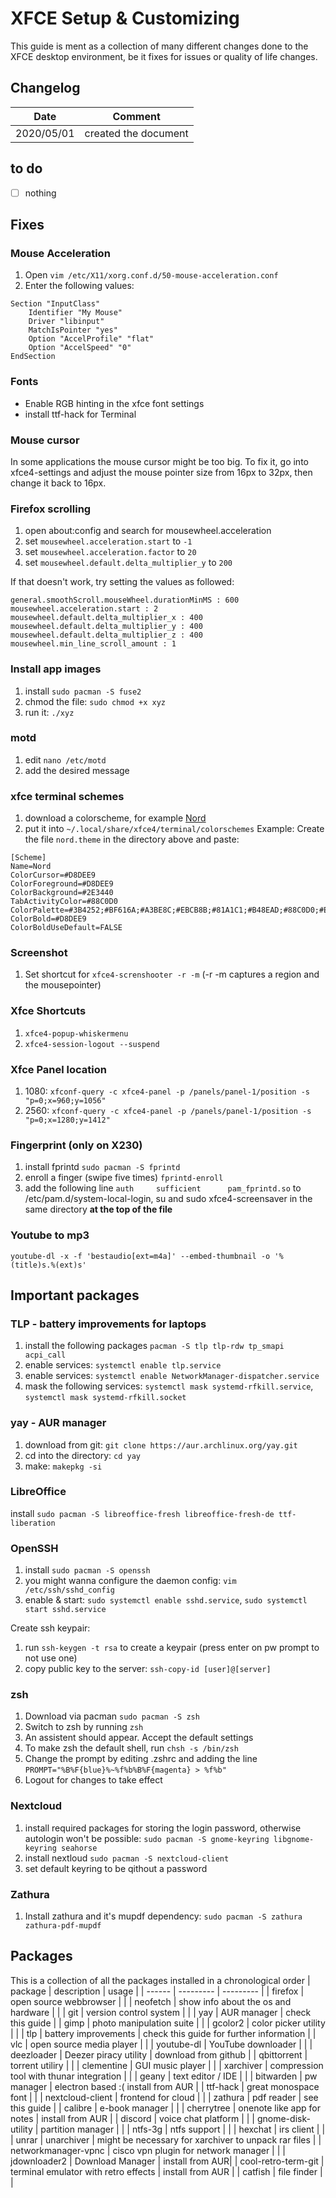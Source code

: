 # XFCE Setup & Customizing
This guide is ment as a collection of many different changes done to the XFCE desktop environment, be it fixes for issues or quality of life changes.

## Changelog
| Date | Comment |
| ------ | ------ |
| 2020/05/01 | created the document |

## to do
- [ ] nothing

## Fixes
### Mouse Acceleration
1. Open `vim /etc/X11/xorg.conf.d/50-mouse-acceleration.conf`
2. Enter the following values:

```
Section "InputClass"
	Identifier "My Mouse"
	Driver "libinput"
	MatchIsPointer "yes"
	Option "AccelProfile" "flat"
	Option "AccelSpeed" "0"
EndSection
```

### Fonts
- Enable RGB hinting in the xfce font settings
- install ttf-hack for Terminal

### Mouse cursor
In some applications the mouse cursor might be too big. To fix it, go into xfce4-settings and adjust the mouse pointer size from 16px to 32px, then change it back to 16px.

### Firefox scrolling
1. open about:config and search for mousewheel.acceleration
2. set `mousewheel.acceleration.start` to `-1`
3. set `mousewheel.acceleration.factor` to `20`
4. set `mousewheel.default.delta_multiplier_y` to `200`

If that doesn't work, try setting the values as followed:
```
general.smoothScroll.mouseWheel.durationMinMS : 600
mousewheel.acceleration.start : 2
mousewheel.default.delta_multiplier_x : 400
mousewheel.default.delta_multiplier_y : 400
mousewheel.default.delta_multiplier_z : 400
mousewheel.min_line_scroll_amount : 1
```
### Install app images
1. install `sudo pacman -S fuse2`
2. chmod the file: `sudo chmod +x xyz`
3. run it: `./xyz`

### motd
1. edit `nano /etc/motd`
2. add the desired message

### xfce terminal schemes
1. download a colorscheme, for example [Nord](https://github.com/arcticicestudio/nord-xfce-terminal)
2. put it into `~/.local/share/xfce4/terminal/colorschemes`
Example:
Create the file `nord.theme` in the directory above and paste:
```
[Scheme]
Name=Nord
ColorCursor=#D8DEE9
ColorForeground=#D8DEE9
ColorBackground=#2E3440
TabActivityColor=#88C0D0
ColorPalette=#3B4252;#BF616A;#A3BE8C;#EBCB8B;#81A1C1;#B48EAD;#88C0D0;#E5E9F0;#4C566A;#BF616A;#A3BE8C;#EBCB8B;#81A1C1;#B48EAD;#8FBCBB;#ECEFF4
ColorBold=#D8DEE9
ColorBoldUseDefault=FALSE
```

### Screenshot
1. Set shortcut for `xfce4-screnshooter -r -m` (-r -m captures a region and the mousepointer)

### Xfce Shortcuts
1. `xfce4-popup-whiskermenu`
2. `xfce4-session-logout --suspend`

### Xfce Panel location
1. 1080: `xfconf-query -c xfce4-panel -p /panels/panel-1/position -s "p=0;x=960;y=1056"`
2. 2560: `xfconf-query -c xfce4-panel -p /panels/panel-1/position -s "p=0;x=1280;y=1412"`

### Fingerprint (only on X230)
1. install fprintd `sudo pacman -S fprintd`
2. enroll a finger (swipe five times) `fprintd-enroll`
3. add the following line `auth		sufficient  	pam_fprintd.so` to /etc/pam.d/system-local-login, su and sudo xfce4-screensaver in the same directory **at the top of the file**

### Youtube to mp3
`youtube-dl -x -f 'bestaudio[ext=m4a]' --embed-thumbnail -o '%(title)s.%(ext)s'`

## Important packages
### TLP - battery improvements for laptops
1. install the following packages `pacman -S tlp tlp-rdw tp_smapi acpi_call`
2. enable services: `systemctl enable tlp.service`
3. enable services: `systemctl enable NetworkManager-dispatcher.service`
4. mask the following services: `systemctl mask systemd-rfkill.service`, `systemctl mask systemd-rfkill.socket`

### yay - AUR manager
1. download from git: `git clone https://aur.archlinux.org/yay.git`
2. cd into the directory: `cd yay`
3. make: `makepkg -si`

### LibreOffice
install `sudo pacman -S libreoffice-fresh libreoffice-fresh-de ttf-liberation`

### OpenSSH
1. install `sudo pacman -S openssh`
2. you might wanna configure the daemon config: `vim /etc/ssh/sshd_config`
2. enable & start: `sudo systemctl enable sshd.service`, `sudo systemctl start sshd.service`

Create ssh keypair:
1. run `ssh-keygen -t rsa` to create a keypair (press enter on pw prompt to not use one)
2. copy public key to the server: `ssh-copy-id [user]@[server]`

### zsh
1. Download via pacman `sudo pacman -S zsh`
2. Switch to zsh by running `zsh`
3. An assistent should appear. Accept the default settings
4. To make zsh the default shell, run `chsh -s /bin/zsh`
5. Change the prompt by editing .zshrc and adding the line `PROMPT="%B%F{blue}%~%f%b%B%F{magenta} > %f%b"`
6. Logout for changes to take effect

### Nextcloud
1. install required packages for storing the login password, otherwise autologin won't be possible: `sudo pacman -S gnome-keyring libgnome-keyring seahorse`
2. install nextloud `sudo pacman -S nextcloud-client`
3. set default keyring to be qithout a password

### Zathura
1. Install zathura and it's mupdf dependency: `sudo pacman -S zathura zathura-pdf-mupdf`

## Packages
This is a collection of all the packages installed in a chronological order
| package | description | usage |
| ------ | --------- | --------- |
| firefox | open source webbrowser | |
| neofetch | show info about the os and hardware | |
| git | version control system | |
| yay | AUR manager | check this guide |
| gimp | photo manipulation suite | |
| gcolor2 | color picker utility | |
| tlp | battery improvements | check this guide for further information |
| vlc | open source media player | |
| youtube-dl | YouTube downloader | |
| deezloader | Deezer piracy utility | download from github |
| qbittorrent | torrent utiliry | |
| clementine | GUI music player | |
| xarchiver | compression tool with thunar integration | |
| geany | text editor / IDE | |
| bitwarden | pw manager | electron based :( install from AUR |
| ttf-hack | great monospace font | |
| nextcloud-client | frontend for cloud | |
| zathura | pdf reader | see this guide |
| calibre | e-book manager | |
| cherrytree | onenote like app for notes | install from AUR |
| discord | voice chat platform | |
| gnome-disk-utility | partition manager | |
| ntfs-3g | ntfs support | |
| hexchat | irs client | |
| unrar | unarchiver | might be necessary for xarchiver to unpack rar files |
| networkmanager-vpnc | cisco vpn plugin for network manager | |
| jdownloader2 | Download Manager | install from AUR|
| cool-retro-term-git | terminal emulator with retro effects | install from AUR |
| catfish | file finder | |
